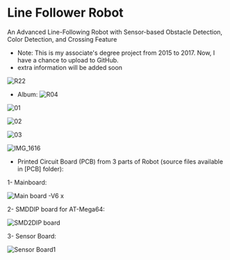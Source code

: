 # Line Follower Robot
An Advanced Line-Following Robot with Sensor-based Obstacle Detection, Color Detection, and Crossing Feature 

- Note: This is my associate's degree project from 2015 to 2017. Now, I have a chance to upload to GitHub.
- extra information will be added soon

![R22](https://github.com/user-attachments/assets/c39417c5-50ac-4f9d-9add-d8a629491f0d)

- Album:
![R04](https://github.com/user-attachments/assets/1f7359a5-27cb-465a-9d02-1a11ae5a0ce7)

![01](https://github.com/MAmirEshraghi/Line_Follower_Robot/assets/92205834/aca131b1-9388-4bcc-bcc3-cee21365e084)

![02](https://github.com/MAmirEshraghi/Line_Follower_Robot/assets/92205834/e5593408-d1e9-488c-bb8d-d52b17276f61)

![03](https://github.com/MAmirEshraghi/Line_Follower_Robot/assets/92205834/ec0518a5-fd66-4bab-9c9a-81210ff24e42)

![IMG_1616](https://user-images.githubusercontent.com/92205834/236195510-de90aa34-ab7e-48bd-ad1c-4a6832ee20be.JPG)



- Printed Circuit Board (PCB) from 3 parts of Robot (source files available in [PCB] folder):

1- Mainboard:

![Main board -V6 x](https://user-images.githubusercontent.com/92205834/236179696-ad5d0133-5bc0-4f46-9cb4-d1839e6aa735.png)

2- SMDDIP board for AT-Mega64:

![SMD2DIP board](https://user-images.githubusercontent.com/92205834/236179788-1ed5fac7-2c51-4832-aa8a-da835d93afd0.png)

3- Sensor Board:

![Sensor Board1](https://user-images.githubusercontent.com/92205834/236179983-7c681a82-e5fe-4291-ae20-824395d26b92.jpg)

